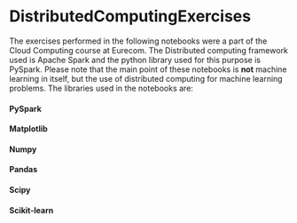 # DistributedComputingExercises
The exercises performed in the following notebooks were a part of the Cloud Computing course at Eurecom. The Distributed computing framework used is Apache Spark and the python library used for this purpose is PySpark. Please note that the main point of these notebooks is **not** machine learning in itself, but the use of distributed computing for machine learning problems. The libraries used in the notebooks are:
#### PySpark
#### Matplotlib
#### Numpy
#### Pandas
#### Scipy
#### Scikit-learn
